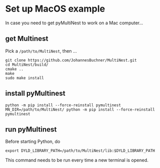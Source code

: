 
# Set up MacOS example

In case you need to get pyMultiNest to work on a Mac computer...

## get Multinest

Pick a `/path/to/MultiNest`, then ...
```
git clone https://github.com/JohannesBuchner/MultiNest.git
cd MultiNest/build/
cmake ..
make
sudo make install
```

## install pyMultinest

```
python -m pip install --force-reinstall pymultinest
MN_DIR=/path/to/MultiNest/ python -m pip install --force-reinstall pymultinest
```

## run pyMultinest

Before starting Python, do
```
export DYLD_LIBRARY_PATH=/path/to/MultiNest/lib:$DYLD_LIBRARY_PATH
```
This command needs to be run every time a new terminal is opened.

